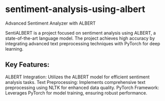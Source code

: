 # sentiment-analysis-using-albert
Advanced Sentiment Analyzer with ALBERT

SentiALBERT is a project focused on sentiment analysis using ALBERT, a state-of-the-art language model. The project achieves high accuracy by integrating advanced text preprocessing techniques with PyTorch for deep learning.

## Key Features:
ALBERT Integration: Utilizes the ALBERT model for efficient sentiment analysis tasks.
Text Preprocessing: Implements comprehensive text preprocessing using NLTK for enhanced data quality.
PyTorch Framework: Leverages PyTorch for model training, ensuring robust performance.
